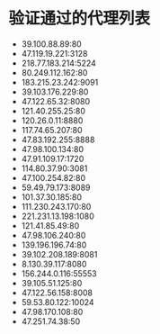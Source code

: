 # 验证通过的代理列表

 - 39.100.88.89:80
 - 47.119.19.221:3128
 - 218.77.183.214:5224
 - 80.249.112.162:80
 - 183.215.23.242:9091
 - 39.103.176.229:80
 - 47.122.65.32:8080
 - 121.40.255.25:80
 - 120.26.0.11:8880
 - 117.74.65.207:80
 - 47.83.192.255:8888
 - 47.98.100.134:80
 - 47.91.109.17:1720
 - 114.80.37.90:3081
 - 47.100.254.82:80
 - 59.49.79.173:8089
 - 101.37.30.185:80
 - 111.230.243.170:80
 - 221.231.13.198:1080
 - 121.41.85.49:80
 - 47.98.106.240:80
 - 139.196.196.74:80
 - 39.102.208.189:8081
 - 8.130.39.117:8080
 - 156.244.0.116:55553
 - 39.105.51.125:80
 - 47.122.56.158:8008
 - 59.53.80.122:10024
 - 47.98.170.108:80
 - 47.251.74.38:50
